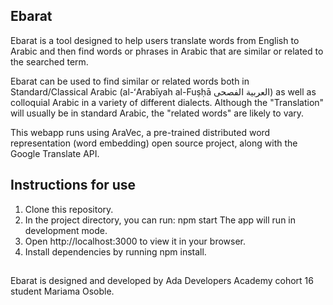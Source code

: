 
## Ebarat

Ebarat is a tool designed to help users translate words from English to Arabic and then find words or phrases in Arabic that are similar or related to the searched term.

Ebarat can be used to find similar or related words both in Standard/Classical Arabic (al-ʻArabīyah al-Fuṣḥā العربية الفصحى) as well as colloquial Arabic in a variety of different dialects. Although the "Translation" will usually be in standard Arabic, the "related words" are likely to vary.

This webapp runs using AraVec, a pre-trained distributed word representation (word embedding) open source project, along with the Google Translate API.

## Instructions for use

1. Clone this repository.
2. In the project directory, you can run: npm start
   The app will run in development mode.
3. Open http://localhost:3000 to view it in your browser.
4. Install dependencies by running npm install.

## 
Ebarat is designed and developed by Ada Developers Academy cohort 16 student Mariama Osoble. 
